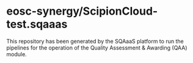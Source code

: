 # eosc-synergy/ScipionCloud-test.sqaaas
This repository has been generated by the SQAaaS platform to run the pipelines
for the operation of the
Quality Assessment & Awarding (QAA)
module.